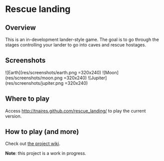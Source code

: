 Rescue landing
==============

Overview
--------

This is an in-development lander-style game. The goal is to go through the stages controlling your lander to go into caves and rescue hostages.

Screenshots
-----------
![Earth](res/screenshots/earth.png =320x240)
![Moon](res/screenshots/moon.png =320x240)
![Jupiter](res/screenshots/jupiter.png =320x240)

Where to play
-------------

Access http://tnaires.github.com/rescue_landing/ to play the current version.

How to play (and more)
----------------------

Check out [the project wiki](https://github.com/tnaires/rescue_landing/wiki).

**Note**: this project is a work in progress.
